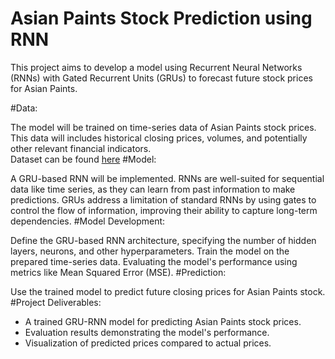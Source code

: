 # Asian Paints Stock Prediction using RNN
This project aims to develop a model using Recurrent Neural Networks (RNNs) with Gated Recurrent Units (GRUs) to forecast future stock prices for Asian Paints.

#Data:

The model will be trained on time-series data of Asian Paints stock prices. This data will includes historical closing prices, volumes, and potentially other relevant financial indicators.<br>
Dataset can be found [here](https://www.kaggle.com/datasets/rohanrao/nifty50-stock-market-data)
#Model:

A GRU-based RNN will be implemented. RNNs are well-suited for sequential data like time series, as they can learn from past information to make predictions. GRUs address a limitation of standard RNNs by using gates to control the flow of information, improving their ability to capture long-term dependencies.
#Model Development:

Define the GRU-based RNN architecture, specifying the number of hidden layers, neurons, and other hyperparameters.
Train the model on the prepared time-series data.
Evaluating the model's performance using metrics like Mean Squared Error (MSE).
#Prediction:

Use the trained model to predict future closing prices for Asian Paints stock.
#Project Deliverables:

- A trained GRU-RNN model for predicting Asian Paints stock prices.
- Evaluation results demonstrating the model's performance.
- Visualization of predicted prices compared to actual prices.
